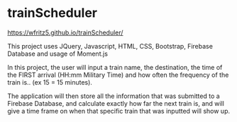 # trainScheduler

https://wfritz5.github.io/trainScheduler/

This project uses JQuery, Javascript, HTML, CSS, Bootstrap, Firebase Database and usage of Moment.js

In this project, the user will input a train name, the destination, the time of the FIRST arrival (HH:mm Military Time) and how often
the frequency of the train is.. (ex 15 = 15 minutes).

The application will then store all the information that was submitted to a Firebase Database, and calculate exactly how far the next train is, and will give a
time frame on when that specific train that was inputted will show up. 
